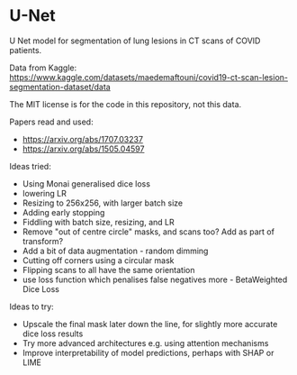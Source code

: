 # U-Net
U Net model for segmentation of lung lesions in CT scans of COVID patients.

Data from Kaggle: https://www.kaggle.com/datasets/maedemaftouni/covid19-ct-scan-lesion-segmentation-dataset/data

The MIT license is for the code in this repository, not this data.

Papers read and used:

- https://arxiv.org/abs/1707.03237
- https://arxiv.org/abs/1505.04597

Ideas tried:

- Using Monai generalised dice loss
- lowering LR
- Resizing to 256x256, with larger batch size
- Adding early stopping
- Fiddling with batch size, resizing, and LR
- Remove "out of centre circle" masks, and scans too? Add as part of transform?
- Add a bit of data augmentation - random dimming
- Cutting off corners using a circular mask
- Flipping scans to all have the same orientation
- use loss function which penalises false negatives more - BetaWeighted Dice Loss

Ideas to try:

- Upscale the final mask later down the line, for slightly more accurate dice loss results
- Try more advanced architectures e.g. using attention mechanisms
- Improve interpretability of model predictions, perhaps with SHAP or LIME
